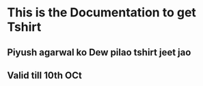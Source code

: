 # This is the Documentation to get Tshirt
## Piyush agarwal ko Dew pilao tshirt jeet jao
## Valid till 10th OCt
